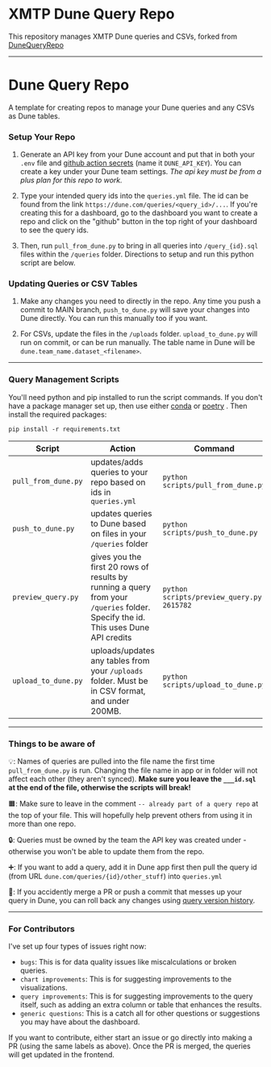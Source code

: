 # XMTP Dune Query Repo
This repository manages XMTP Dune queries and CSVs, forked from [DuneQueryRepo](https://github.com/duneanalytics/DuneQueryRepo)

---

# Dune Query Repo
A template for creating repos to manage your Dune queries and any CSVs as Dune tables.

### Setup Your Repo

1. Generate an API key from your Dune account and put that in both your `.env` file and [github action secrets](https://docs.github.com/en/actions/security-guides/using-secrets-in-github-actions#creating-secrets-for-a-repository) (name it `DUNE_API_KEY`). You can create a key under your Dune team settings. *The api key must be from a plus plan for this repo to work.*

2. Type your intended query ids into the `queries.yml` file. The id can be found from the link `https://dune.com/queries/<query_id>/...`. If you're creating this for a dashboard, go to the dashboard you want to create a repo and click on the "github" button in the top right of your dashboard to see the query ids.

3. Then, run `pull_from_dune.py` to bring in all queries into `/query_{id}.sql` files within the `/queries` folder. Directions to setup and run this python script are below.

### Updating Queries or CSV Tables

1. Make any changes you need to directly in the repo. Any time you push a commit to MAIN branch, `push_to_dune.py` will save your changes into Dune directly. You can run this manually too if you want.

2. For CSVs, update the files in the `/uploads` folder. `upload_to_dune.py` will run on commit, or can be run manually. The table name in Dune will be `dune.team_name.dataset_<filename>`.

---

### Query Management Scripts

You'll need python and pip installed to run the script commands. If you don't have a package manager set up, then use either [conda](https://www.anaconda.com/download) or [poetry](https://python-poetry.org/) . Then install the required packages:

```
pip install -r requirements.txt
```

| Script | Action                                                                                                                                                    | Command |
|---|-----------------------------------------------------------------------------------------------------------------------------------------------------------|---|
| `pull_from_dune.py` | updates/adds queries to your repo based on ids in `queries.yml`                                                                                           | `python scripts/pull_from_dune.py` |
| `push_to_dune.py` | updates queries to Dune based on files in your `/queries` folder                                                                                          | `python scripts/push_to_dune.py` |
| `preview_query.py` | gives you the first 20 rows of results by running a query from your `/queries` folder. Specify the id. This uses Dune API credits | `python scripts/preview_query.py 2615782` |
| `upload_to_dune.py` | uploads/updates any tables from your `/uploads` folder. Must be in CSV format, and under 200MB. | `python scripts/upload_to_dune.py` |

---

### Things to be aware of

💡: Names of queries are pulled into the file name the first time `pull_from_dune.py` is run. Changing the file name in app or in folder will not affect each other (they aren't synced). **Make sure you leave the `___id.sql` at the end of the file, otherwise the scripts will break!**

🟧: Make sure to leave in the comment `-- already part of a query repo` at the top of your file. This will hopefully help prevent others from using it in more than one repo.

🔒: Queries must be owned by the team the API key was created under - otherwise you won't be able to update them from the repo.

➕: If you want to add a query, add it in Dune app first then pull the query id (from URL `dune.com/queries/{id}/other_stuff`) into `queries.yml`

🛑: If you accidently merge a PR or push a commit that messes up your query in Dune, you can roll back any changes using [query version history](https://dune.com/docs/app/query-editor/version-history).

---

### For Contributors

I've set up four types of issues right now:
- `bugs`: This is for data quality issues like miscalculations or broken queries.
- `chart improvements`: This is for suggesting improvements to the visualizations.
- `query improvements`: This is for suggesting improvements to the query itself, such as adding an extra column or table that enhances the results.
- `generic questions`: This is a catch all for other questions or suggestions you may have about the dashboard.

If you want to contribute, either start an issue or go directly into making a PR (using the same labels as above). Once the PR is merged, the queries will get updated in the frontend.
